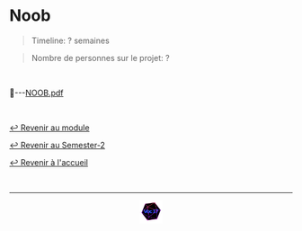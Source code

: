 # Noob

> Timeline: ? semaines

> Nombre de personnes sur le projet: ?

<br>

📂---[NOOB.pdf](https://github.com/Studio-17/Epitech-Subjects/blob/main/Semester-2/B-SEC-200/Noob/NOOB.pdf)


<br>

[↩️ Revenir au module](https://github.com/Studio-17/Epitech-Subjects/tree/main/Semester-2/B-SEC-200)

[↩️ Revenir au Semester-2](https://github.com/Studio-17/Epitech-Subjects/tree/main/Semester-2)

[↩️ Revenir à l'accueil](https://github.com/Studio-17/Epitech-Subjects)

<br>

---

<div align="center">

<a href="https://github.com/Studio-17" target="_blank"><img src="../../../assets/voc17.gif" width="40"></a>

</div>